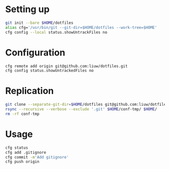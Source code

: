 # Setting up
```sh
git init --bare $HOME/dotfiles
alias cfg='/usr/bin/git --git-dir=$HOME/dotfiles --work-tree=$HOME'
cfg config --local status.showUntrackFiles no
```

# Configuration
```sh
cfg remote add origin git@github.com:liuw/dotfiles.git
cfg config status.showUntrackedFiles no
```

# Replication
```sh
git clone --separate-git-dir=$HOME/dotfiles git@github.com:liuw/dotfiles.git $HOME/conf-tmp
rsync --recursive --verbose --exclude '.git' $HOME/conf-tmp/ $HOME/
rm -rf conf-tmp
```

# Usage
```sh
cfg status
cfg add .gitignore
cfg commit -m'Add gitignore'
cfg push origin
```
